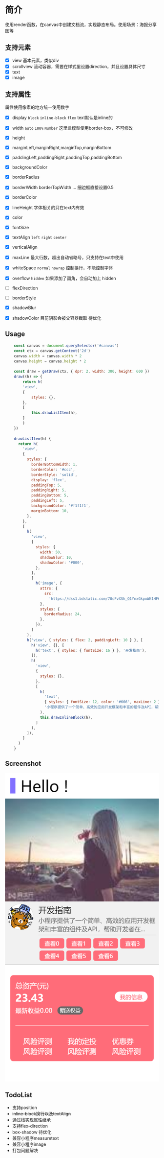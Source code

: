# 简介
使用render函数，在canvas中创建文档流，实现静态布局。使用场景：海报分享图等

## 支持元素
- [x] view 基本元素，类似div
- [x] scrollview 滚动容器，需要在样式里设置direction，并且设置具体尺寸
- [x] text
- [x] image

## 支持属性
属性使用像素的地方统一使用数字

- [x] display `block` `inline-block` `flex` text默认是inline的
- [x] width `auto` `100%` `Number` 这里盒模型使用border-box，不可修改
- [x] height
- [x] marginLeft,marginRight,marginTop,marginBottom
- [x] paddingLeft,paddingRight,paddingTop,paddingBottom
- [x] backgroundColor
- [x] borderRadius
- [x] borderWidth borderTopWidth ... 细边框直接设置0.5
- [x] borderColor
- [x] lineHeight 字体相关的只在text内有效
- [x] color
- [x] fontSize
- [x] textAlign `left` `right` `center`
- [x] verticalAlign
- [x] maxLine 最大行数，超出自动省略号，只支持在text中使用
- [x] whiteSpace `normal` `nowrap` 控制换行，不能控制字体
- [x] overflow `hidden` 如果添加了圆角，会自动加上 hidden
- [ ] flexDirection
- [ ] borderStyle
- [x] shadowBlur
- [x] shadowColor 目前阴影会被父容器截取 待优化



## Usage
``` javascript
    const canvas = document.querySelector('#canvas')
    const ctx = canvas.getContext('2d')
    canvas.width = canvas.width * 2
    canvas.height = canvas.height * 2

    const draw = getDraw(ctx, { dpr: 2, width: 300, height: 600 })
    draw((h) => {
        return h(
        'view',
        {
            styles: {},
        },
        [
            this.drawListItem(h),
        ]
        )
    })

    drawListItem(h) {
      return h(
        'view',
        {
          styles: {
            borderBottomWidth: 1,
            borderColor: '#ccc',
            borderStyle: 'solid',
            display: 'flex',
            paddingTop: 5,
            paddingRight: 5,
            paddingBottom: 5,
            paddingLeft: 5,
            backgroundColor: '#f1f1f1',
            marginBottom: 10,
          },
        },
        [
          h(
            'view',
            {
              styles: {
                width: 50,
                shadowBlur: 10,
                shadowColor: '#000',
              },
            },
            [
              h('image', {
                attrs: {
                  src:
                    'https://dss1.bdstatic.com/70cFvXSh_Q1YnxGkpoWK1HF6hhy/it/u=1709216491,2536617744&fm=26&gp=0.jpg',
                },
                styles: {
                  borderRadius: 24,
                },
              }),
            ]
          ),
          h('view', { styles: { flex: 2, paddingLeft: 10 } }, [
            h('view', {}, [
              h('text', { styles: { fontSize: 16 } }, '开发指南'),
            ]),
            h(
              'view',
              {
                styles: {},
              },
              [
                h(
                  'text',
                  { styles: { fontSize: 12, color: '#666', maxLine: 2 } },
                  '小程序提供了一个简单、高效的应用开发框架和丰富的组件及API，帮助开发者在微信中开发具有原生 APP 体验的服务'
                ),
                this.drawInlineBlock(h),
              ]
            ),
          ]),
        ]
      )
    }

```

## Screenshot
![1](screenshot/01.png)

## TodoList
* 支持position
* ~~inline-block换行以及textAlign~~
* 通过栈实现属性继承
* 支持flex-direction
* box-shadow 待优化
* 兼容小程序measuretext
* 兼容小程序image
* 打包问题解决